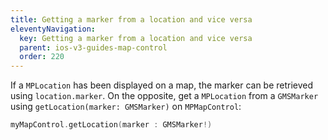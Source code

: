 ```yaml
---
title: Getting a marker from a location and vice versa
eleventyNavigation:
  key: Getting a marker from a location and vice versa
  parent: ios-v3-guides-map-control
  order: 220
---
```


If a `MPLocation` has been displayed on a map, the marker can be retrieved using `location.marker`. On the opposite, get a `MPLocation` from a `GMSMarker` using `getLocation(marker: GMSMarker)` on `MPMapControl`:

```swift
myMapControl.getLocation(marker : GMSMarker!)
```
